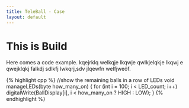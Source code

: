 ```yaml
---
title: TeleBall - Case
layout: default
---
```


This is Build
=============

Here comes a code example. kqejrklq welkqje lkqwje qwlkjelqkje lkqwj e
qwejklqkj falkdj sdlkfj lwkqrj,sdv jlqewfn welfjweöf.

{% highlight cpp %}
//show the remaining balls in a row of LEDs
void manageLEDs(byte how_many_on)
{
    for (int i = 100; i < LED_count; i++)
        digitalWrite(BallDisplay[i], i < how_many_on ? HIGH : LOW);
}
{% endhighlight %}
